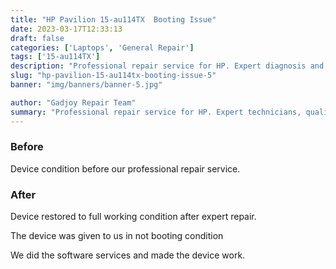 ```yaml
---
title: "HP Pavilion 15-au114TX  Booting Issue"
date: 2023-03-17T12:33:13
draft: false
categories: ['Laptops', 'General Repair']
tags: ['15-au114TX']
description: "Professional repair service for HP. Expert diagnosis and quality repairs in Bangalore."
slug: "hp-pavilion-15-au114tx-booting-issue-5"
banner: "img/banners/banner-5.jpg"

author: "Gadjoy Repair Team"
summary: "Professional repair service for HP. Expert technicians, quality parts, warranty included."
---
```


### Before

Device condition before our professional repair service.

### After

Device restored to full working condition after expert repair.

The device was given to us in not booting condition

We did the software services and made the device work.